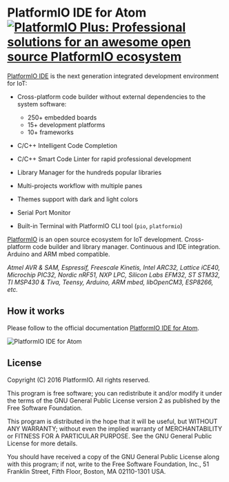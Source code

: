 # PlatformIO IDE for Atom [![PlatformIO Plus: Professional solutions for an awesome open source PlatformIO ecosystem](https://img.shields.io/PlatformIO/Plus.png)](https://pioplus.com)

[PlatformIO IDE](http://platformio.org/platformio-ide) is the next generation integrated development environment for IoT:

* Cross-platform code builder without external dependencies to the system
  software:

    - 250+ embedded boards
    - 15+ development platforms
    - 10+ frameworks

* C/C++ Intelligent Code Completion
* C/C++ Smart Code Linter for rapid professional development
* Library Manager for the hundreds popular libraries
* Multi-projects workflow with multiple panes
* Themes support with dark and light colors
* Serial Port Monitor
* Built-in Terminal with PlatformIO CLI tool (``pio``, ``platformio``)    

[PlatformIO](http://platformio.org/) is an open source ecosystem
for IoT development. Cross-platform code builder and library manager.
Continuous and IDE integration. Arduino and ARM mbed compatible.

*Atmel AVR & SAM, Espressif, Freescale Kinetis, Intel ARC32, Lattice iCE40,
Microchip PIC32, Nordic nRF51, NXP LPC, Silicon Labs EFM32, ST STM32,
TI MSP430 & Tiva, Teensy, Arduino, ARM mbed, libOpenCM3, ESP8266, etc.*

## How it works

Please follow to the official documentation [PlatformIO IDE for Atom](http://docs.platformio.org/en/stable/ide/atom.html).

![PlatformIO IDE for Atom](http://docs.platformio.org/en/stable/_images/ide-atom-platformio.png "PlatformIO IDE for Atom")

## License

Copyright (C) 2016 PlatformIO. All rights reserved.

This program is free software; you can redistribute it and/or
modify it under the terms of the GNU General Public License version 2
as published by the Free Software Foundation.

This program is distributed in the hope that it will be useful,
but WITHOUT ANY WARRANTY; without even the implied warranty of
MERCHANTABILITY or FITNESS FOR A PARTICULAR PURPOSE. See the
GNU General Public License for more details.

You should have received a copy of the GNU General Public License along
with this program; if not, write to the Free Software Foundation, Inc.,
51 Franklin Street, Fifth Floor, Boston, MA 02110-1301 USA.
